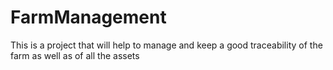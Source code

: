 # FarmManagement
This is a project that will help to manage and keep a good traceability of the farm as well as of all the assets
